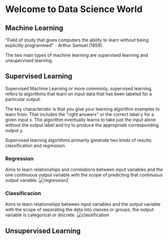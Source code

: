 # Welcome to Data Science World


## Machine Learning
"Field of study that gives computers the ability to learn without being explicitly programmed" - Arthur Samuel (1959).

The two main types of machine learning are supervised learning and unsupervised learning. 

## Supervised Learning
Supervised Machine Learning or more commonly, supervised learning, refers to algorithms that learn on input data that has been labeled for a particular output.

The key characteristic is that you give your learning algorithm examples to learn from. That includes the "right answers" or the correct label y for a given input x. The algorithm eventually learns to take just the input alone without the output label and try to produce the appropriate corresponding output y.

Supervised learning algorithms primarily generate two kinds of results: classification and regression.

### Regression
Aims to learn relationships and correlations between input variables and the one continuous output variable with the scope of predicting that continuous output variable.
![regression2](https://user-images.githubusercontent.com/23408923/174516927-88b32efb-62bb-4ace-98a4-dd412c554123.png)


### Classificacion
Aims to learn relationships between input variables and the output variable with the scope of separating the data into classes or groups, the output variable is categorical or discrete.
![classification](https://user-images.githubusercontent.com/23408923/174517087-5dedad3f-f01b-4dcd-9d2c-358b81c6810a.png)



## Unsupervised Learning
